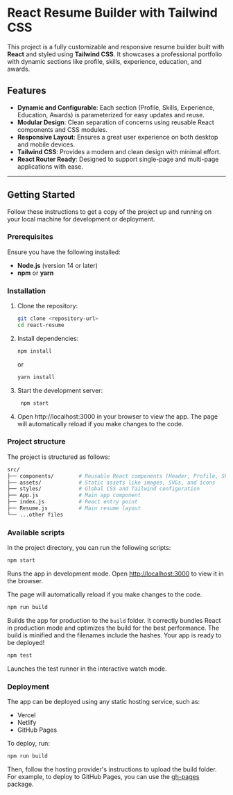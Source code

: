 # React Resume Builder with Tailwind CSS

This project is a fully customizable and responsive resume builder built with **React** and styled using **Tailwind CSS**. It showcases a professional portfolio with dynamic sections like profile, skills, experience, education, and awards.

## Features

- **Dynamic and Configurable**: Each section (Profile, Skills, Experience, Education, Awards) is parameterized for easy updates and reuse.
- **Modular Design**: Clean separation of concerns using reusable React components and CSS modules.
- **Responsive Layout**: Ensures a great user experience on both desktop and mobile devices.
- **Tailwind CSS**: Provides a modern and clean design with minimal effort.
- **React Router Ready**: Designed to support single-page and multi-page applications with ease.

---

## Getting Started

Follow these instructions to get a copy of the project up and running on your local machine for development or deployment.

### Prerequisites

Ensure you have the following installed:
- **Node.js** (version 14 or later)
- **npm** or **yarn**

### Installation

1. Clone the repository:
   ```bash
   git clone <repository-url>
   cd react-resume
    ```
2. Install dependencies:
   ```bash
   npm install
   ```
   or
   ```bash
   yarn install
   ```
   
3. Start the development server:
   ```bash
    npm start
    ```

4. Open http://localhost:3000 in your browser to view the app. The page will automatically reload if you make changes to the code.

### Project structure

The project is structured as follows:

```graphql
src/
├── components/        # Reusable React components (Header, Profile, Skills, etc.)
├── assets/            # Static assets like images, SVGs, and icons
├── styles/            # Global CSS and Tailwind configuration
├── App.js             # Main app component
├── index.js           # React entry point
├── Resume.js          # Main resume layout
└── ...other files
```

### Available scripts

In the project directory, you can run the following scripts:

```bash
npm start
```

Runs the app in development mode. Open [http://localhost:3000](http://localhost:3000) to view it in the browser.

The page will automatically reload if you make changes to the code.

```bash
npm run build
```

Builds the app for production to the `build` folder. It correctly bundles React in production mode and optimizes the build for the best performance.
The build is minified and the filenames include the hashes. Your app is ready to be deployed!

```bash
npm test
```

Launches the test runner in the interactive watch mode.

### Deployment

The app can be deployed using any static hosting service, such as:
- Vercel
- Netlify
- GitHub Pages

To deploy, run:

```bash
npm run build
```

Then, follow the hosting provider's instructions to upload the build folder.
For example, to deploy to GitHub Pages, you can use the [gh-pages](https://www.npmjs.com/package/gh-pages) package.
